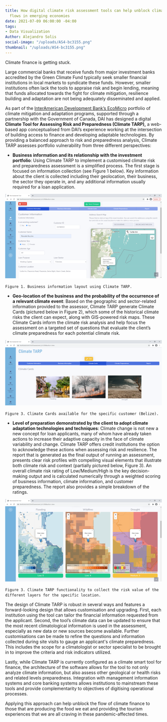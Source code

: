 ```yaml
---
title: How digital climate risk assessment tools can help unblock climate finance
  flows in emerging economies
date: 2021-07-09 06:00:00 -04:00
tags:
- Data Visualization
Author: Alejandro Solis
social-image: "/uploads/AS4-bc3155.png"
thumbnail: "/uploads/AS4-bc3155.png"
---
```


Climate finance is getting stuck.

Large commercial banks that receive funds from major investment banks accredited by the Green Climate Fund typically seek smaller financial institutions in local markets to syndicate these funds. However, smaller institutions often lack the tools to appraise risk and begin lending, meaning that funds allocated towards the fight for climate mitigation, resilience building and adaptation are not being adequately disseminated and applied.

<!--more-->

As part of the [InterAmerican Development Bank’s EcoMicro](https://www.dai.com/our-work/projects/belize-idb-ecomicro-project) portfolio of climate mitigation and adaptation programs, supported through a partnership with the Government of Canada, DAI has designed a digital **Climate Tool for Assessing Risk and Preparedness (Climate TARP),** a web-based app conceptualised from DAI’s experience working at the intersection of building access to finance and developing adaptable technologies. By providing a balanced approach to risk and preparedness analysis, Climate TARP assesses portfolio vulnerability from three different perspectives:

* **Business information and its relationship with the investment portfolio**: Using Climate TARP to implement a customised climate risk and preparedness assessment is a simplified process. The first stage is focused on information collection (see Figure 1 below). Key information about the client is collected including their geolocation, their business, the sector they operate in, and any additional information usually required for a loan application.

![AS2.png](/uploads/AS2.png)

`Figure 1. Business information layout using Climate TARP.`

* **Geo-location of the business and the probability of the occurrence of a relevant climate event**: Based on the geographic and sector-related information provided to the assessor, Climate TARP generate Climate Cards (pictured below in Figure 2), which some of the historical climate risks the client can expect, along with GIS-powered risk maps. These Climate Cards inform the climate risk analysis and help focus the assessment on a targeted set of questions that evaluate the client’s climate preparedness for each potential climate risk.

![AS3.png](/uploads/AS3.png)

`Figure 3. Climate Cards available for the specific customer (Belize).`

* **Level of preparation demonstrated by the client to adopt climate adaptation technologies and techniques**: Climate change is not new a new concept for loan applicants, many of whom have already taken actions to increase their adaptive capacity in the face of climate variability and change. Climate TARP offers credit institutions the option to acknowledge these actions when assessing risk and resilience. The report that is generated as the final output of running an assessment, presents clear risk profiles with compelling visual elements that illustrate both climate risk and context (partially pictured below, Figure 3). An overall climate risk rating of Low/Medium/High is the key decision-making output and is calculated numerically through a weighted scoring of business information, climate information, and customer preparedness. The report also provides a simple breakdown of the ratings.

![AS4.png](/uploads/AS4.png)

`Figure 3. Climate TARP functionality to collect the risk value of the different layers for the specific location.`

The design of Climate TARP is robust in several ways and features a forward-looking design that allows customisation and upgrading. First, each institution using the tool can tailor the financial information requested from the applicant. Second, the tool’s climate data can be updated to ensure that the most recent climatological information is used in the assessment, especially as new data or new sources become available.  Further customisations can be made to refine the questions and information collected during site visits to gauge an applicant's climate preparedness. This includes the scope for a climatologist or sector specialist to be brought in to improve the criteria and risk indicators utilized. 

Lastly, while Climate TARP is currently configured as a climate smart tool for finance, the architecture of the software allows for the tool to not only analyze climate information, but also assess other geological or health risks and related levels preparedness. Integration with management information systems and core banking systems allows institutions to mainstream these tools and provide complementarity to objectives of digitising operational processes.

Applying this approach can help unblock the flow of climate finance to those that are producing the food we eat and providing the tourism experiences that we are all craving in these pandemic-affected times.